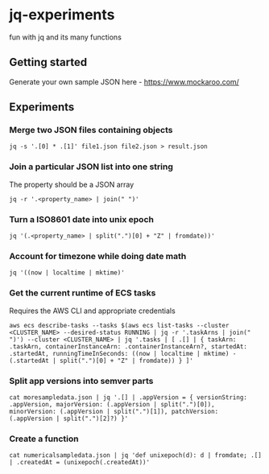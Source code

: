 # jq-experiments

fun with jq and its many functions

## Getting started

Generate your own sample JSON here - https://www.mockaroo.com/

## Experiments

### Merge two JSON files containing objects

```
jq -s '.[0] * .[1]' file1.json file2.json > result.json
```

### Join a particular JSON list into one string

The property should be a JSON array

```
jq -r '.<property_name> | join(" ")'
```

### Turn a ISO8601 date into unix epoch

```
jq '(.<property_name> | split(".")[0] + "Z" | fromdate))'
```

### Account for timezone while doing date math

```
jq '((now | localtime | mktime)'
```

### Get the current runtime of ECS tasks

Requires the AWS CLI and appropriate credentials

```
aws ecs describe-tasks --tasks $(aws ecs list-tasks --cluster <CLUSTER_NAME> --desired-status RUNNING | jq -r '.taskArns | join(" ")') --cluster <CLUSTER_NAME> | jq '.tasks | [ .[] | { taskArn: .taskArn, containerInstanceArn: .containerInstanceArn?, startedAt: .startedAt, runningTimeInSeconds: ((now | localtime | mktime) - (.startedAt | split(".")[0] + "Z" | fromdate)) } ]'
```

### Split app versions into semver parts

```
cat moresampledata.json | jq '.[] | .appVersion = { versionString: .appVersion, majorVersion: (.appVersion | split(".")[0]), minorVersion: (.appVersion | split(".")[1]), patchVersion: (.appVersion | split(".")[2]?) }'
```

### Create a function

```
cat numericalsampledata.json | jq 'def unixepoch(d): d | fromdate; .[] | .createdAt = (unixepoch(.createdAt))'
```